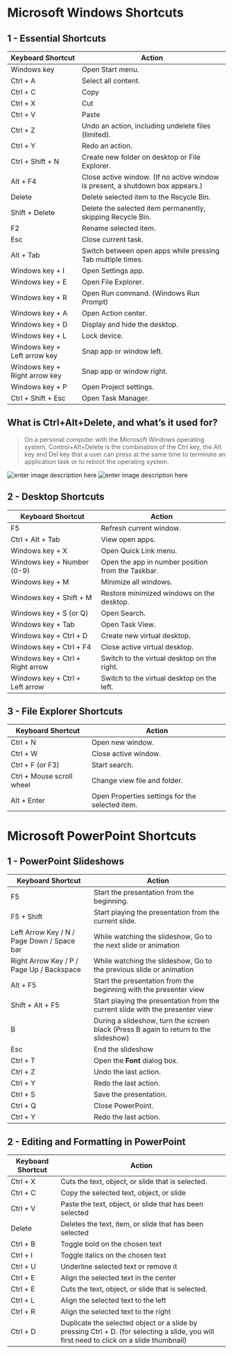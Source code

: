 ﻿
# Microsoft Windows Shortcuts

## 1 - Essential Shortcuts

| Keyboard Shortcut | Action |
|--|--|
| Windows key  | Open Start menu. |
| Ctrl + A |  Select all content. |
|Ctrl + C   | Copy |
|  Ctrl + X|  Cut|
| Ctrl + V | Paste |
|  Ctrl + Z | Undo an action, including undelete files (limited). |
| Ctrl + Y | Redo an action. |
| Ctrl + Shift + N | Create new folder on desktop or File Explorer. |
| Alt + F4 | Close active window. (If no active window is present, a shutdown box appears.) |
| Delete | Delete selected item to the Recycle Bin.  |
| Shift + Delete | Delete the selected item permanently, skipping Recycle Bin. |
| F2 | Rename selected item. |
| Esc | Close current task. |
| Alt + Tab | Switch between open apps while pressing Tab multiple times. |
| Windows key + I | Open Settings app. |
|Windows key + E  | Open File Explorer. |
| Windows key + R | Open Run command. (Windows Run Prompt) |
| Windows key + A | Open Action center. |
| Windows key + D | Display and hide the desktop. |
| Windows key + L | Lock device. |
| Windows key + Left arrow key | Snap app or window left. |
| Windows key + Right arrow key | Snap app or window right. |
| Windows key + P | Open Project settings. |
| Ctrl + Shift + Esc | Open Task Manager. |


## What is Ctrl+Alt+Delete, and what’s it used for?

> On a personal computer with the Microsoft Windows operating system, Control+Alt+Delete is the combination of the Ctrl key, the Alt key and Del key that a user can press at the same time to terminate an application task or to reboot the operating system.

![enter image description here](https://www.digitalcitizen.life/wp-content/uploads/2021/10/ctrl_alt_del-1.png)
![enter image description here](https://www.digitalcitizen.life/wp-content/uploads/2021/10/ctrl_alt_del-1-1.png)


## 2 - Desktop Shortcuts

| Keyboard Shortcut | Action |
|--|--|
| F5 |  Refresh current window.|
| Ctrl + Alt + Tab | View open apps. |
| Windows key + X | Open Quick Link menu. |
| Windows key + Number (0-9)| Open the app in number position from the Taskbar. |
| Windows key + M | Minimize all windows. |
| Windows key + Shift + M | Restore minimized windows on the desktop. |
| Windows key + S (or Q) | Open Search. |
| Windows key + Tab | Open Task View. |
| Windows key + Ctrl + D | Create new virtual desktop. |
| Windows key + Ctrl + F4 | Close active virtual desktop. |
| Windows key + Ctrl + Right arrow | Switch to the virtual desktop on the right. |
| Windows key + Ctrl + Left arrow | Switch to the virtual desktop on the left. |

## 3 - File Explorer Shortcuts

| Keyboard Shortcut | Action |
|--|--|
| Ctrl + N | Open new window. |
| Ctrl + W | Close active window. |
| Ctrl + F (or F3) | Start search. |
| Ctrl + Mouse scroll wheel | Change view file and folder. |
| Alt + Enter | Open Properties settings for the selected item. |

 
# Microsoft PowerPoint Shortcuts

## 1 - PowerPoint Slideshows
| Keyboard Shortcut | Action |
|--|--|
| F5 | Start the presentation from the beginning.  |
| F5 + Shift | Start playing the presentation from the current slide.  |
| Left Arrow Key / N / Page Down /  Space bar | While watching the slideshow, Go to the next slide or animation  |
| Right Arrow Key / P / Page Up /  Backspace | While watching the slideshow, Go to the previous slide or animation  |
| Alt + F5 | Start the presentation from the beginning with the presenter view  |
| Shift + Alt + F5 | Start playing the presentation from the current slide with the presenter view  |
| B | During a slideshow, turn the screen black (Press B again to return to the slideshow)  |
| Esc | End the slideshow  |
| Ctrl + T | Open the **Font** dialog box.  |
| Ctrl + Z| Undo the last action.  |
| Ctrl + Y | Redo the last action.  |
| Ctrl + S | Save the presentation.  |
| Ctrl + Q | Close PowerPoint.  |
| Ctrl + Y | Redo the last action.  |


## 2 - Editing and Formatting in PowerPoint

| Keyboard Shortcut | Action |
|--|--|
| Ctrl + X | Cuts the text, object, or slide that is selected. |
| Ctrl + C | Copy the selected text, object, or slide |
| Ctrl + V | Paste the text, object, or slide that has been selected |
| Delete | Deletes the text, item, or slide that has been selected |
| Ctrl + B | Toggle bold on the chosen text |
| Ctrl + I | Toggle italics on the chosen text |
| Ctrl + U | Underline selected text or remove it |
| Ctrl + E | Align the selected text in the center |
| Ctrl + E | Cuts the text, object, or slide that is selected. |
| Ctrl + L | Align the selected text to the left |
| Ctrl + R | Align the selected text to the right |
| Ctrl + D | Duplicate the selected object or a slide by pressing Ctrl + D. (for selecting a slide, you will first need to click on a slide thumbnail) |


